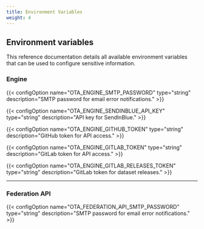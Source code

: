 ```yaml
---
title: Environment Variables
weight: 4
---
```


## Environment variables

This reference documentation details all available environment variables that can be used to configure sensitive information.

### Engine

{{< configOption name="OTA_ENGINE_SMTP_PASSWORD" type="string" description="SMTP password for email error notifications." >}}

{{< configOption name="OTA_ENGINE_SENDINBLUE_API_KEY" type="string" description="API key for SendInBlue." >}}

{{< configOption name="OTA_ENGINE_GITHUB_TOKEN" type="string" description="GitHub token for API access." >}}

{{< configOption name="OTA_ENGINE_GITLAB_TOKEN" type="string" description="GitLab token for API access." >}}

{{< configOption name="OTA_ENGINE_GITLAB_RELEASES_TOKEN" type="string" description="GitLab token for dataset releases." >}}

---

### Federation API 

{{< configOption name="OTA_FEDERATION_API_SMTP_PASSWORD" type="string" description="SMTP password for email error notifications." >}}
